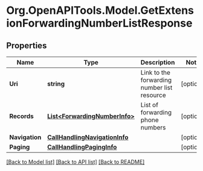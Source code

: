
# Org.OpenAPITools.Model.GetExtensionForwardingNumberListResponse

## Properties

Name | Type | Description | Notes
------------ | ------------- | ------------- | -------------
**Uri** | **string** | Link to the forwarding number list resource | [optional] 
**Records** | [**List&lt;ForwardingNumberInfo&gt;**](ForwardingNumberInfo.md) | List of forwarding phone numbers | [optional] 
**Navigation** | [**CallHandlingNavigationInfo**](CallHandlingNavigationInfo.md) |  | [optional] 
**Paging** | [**CallHandlingPagingInfo**](CallHandlingPagingInfo.md) |  | [optional] 

[[Back to Model list]](../README.md#documentation-for-models)
[[Back to API list]](../README.md#documentation-for-api-endpoints)
[[Back to README]](../README.md)

